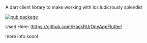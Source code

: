 A dart client library to make working with lcs ludicrously splendid

[![pub package](https://img.shields.io/pub/v/dart_lcs_client.svg?style=popout)](https://pub.dev/packages/dart_lcs_client)

Used Here: (https://github.com/HackRU/OneAppFlutter)

more info soon!